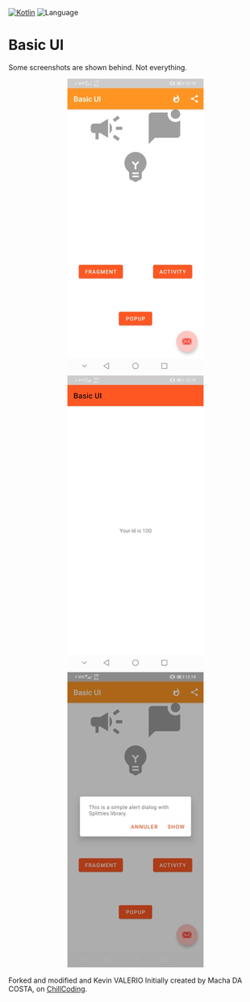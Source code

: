 [![Kotlin](https://img.shields.io/badge/Kotlin-1.1.2-blue.svg)](http://kotlinlang.org)
![Language](https://img.shields.io/github/languages/top/cortinico/kotlin-android-template?color=blue&logo=kotlin)

# Basic UI

Some screenshots are shown behind. Not everything.
<p align="center">
  <img src="screens/1.jpg" width="270" height="585" alt="Screen">
  <img src="screens/2.jpg" width="270" height="585" alt="Screen">
  <img src="screens/3.jpg" width="270" height="585" alt="Screeo">
</p>




Forked and modified and Kevin VALERIO
Initially created by Macha DA COSTA, on [ChillCoding](https://www.chillcoding.com/?#about).
